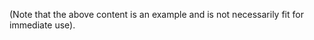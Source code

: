 <!-- {% highlight sql %}{% include_relative /Library-OpioidCDSR4Recommendation05.cql %}{% endhighlight %} -->

(Note that the above content is an example and is not necessarily fit for immediate use).
